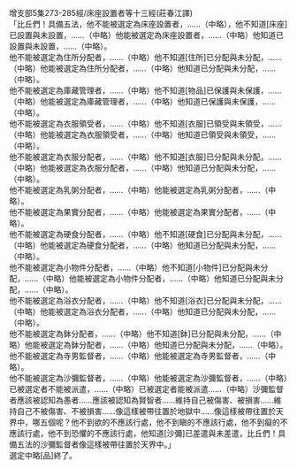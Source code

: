 增支部5集273-285經/床座設置者等十三經(莊春江譯)  
「比丘們！具備五法，他不能被選定為床座設置者，……（中略），他不知道[床座]已設置與未設置，……（中略）他能被選定為床座設置者，……（中略）他知道已設置與未設置，……（中略）。  
他不能被選定為住所分配者，……（中略）他不知道[住所]已分配與未分配，……（中略）他能被選定為住所分配者，……（中略）他知道已分配與未分配，……（中略）。  
他不能被選定為庫藏管理者，……（中略）他不知道[物品]已保護與未保護，……（中略）他能被選定為庫藏管理者，……（中略）他知道已保護與未保護，……（中略）。  
他不能被選定為衣服領受者，……（中略）他不知道[衣服]已領受與未領受，……（中略）他能被選定為衣服領受者，……（中略）他知道已領受與未領受，……（中略）。  
他不能被選定為衣服分配者，……（中略）他不知道[衣服]已分配與未分配，……（中略）他能被選定為衣服分配者，……（中略）他知道已分配與未分配，……（中略）。  
他不能被選定為乳粥分配者，……（中略）他能被選定為乳粥分配者，……（中略）。  
他不能被選定為果實分配者，……（中略）他能被選定為果實分配者，……（中略）。  
他不能被選定為硬食分配者，……（中略）他不知道[硬食]已分配與未分配，……（中略）他能被選定為硬食分配者，……（中略）他知道已分配與未分配，……（中略）。  
他不能被選定為小物件分配者，……（中略）他不知道[小物件]已分配與未分配，……（中略）他能被選定為小物件分配者，……（中略）他知道已分配與未分配，……（中略）。  
他不能被選定為浴衣分配者，……（中略）他不知道[浴衣]已分配與未分配，……（中略）他能被選定為浴衣分配者，……（中略）他知道已分配與未分配，……（中略）。  
他不能被選定為鉢分配者，……（中略）他不知道[鉢]已分配與未分配，……（中略）他能被選定為鉢分配者，……（中略）他知道已分配與未分配，……（中略）。  
他不能被選定為寺男監督者，……（中略）他能被選定為寺男監督者，……（中略）。  
他不能被選定為沙彌監督者，……（中略）他能被選定為沙彌監督者，……（中略）已被選定者不能被派遣，……（中略）已被選定者能被派遣……（中略）沙彌監督者應該被認知為愚者……應該被認知為賢智者……維持自己被傷害、被損害……維持自己不被傷害、不被損害……像這樣被帶往置於地獄中……像這樣被帶往置於天界中，哪五個呢？他不到欲的不應該行處，他不到瞋的不應該行處，他不到癡的不應該行處，他不到恐懼的不應該行處，他知道[沙彌]已差遣與未差遣，比丘們！具備五法的沙彌監督者像這樣被帶往置於天界中。」  
選定中略[品]終了。  
  
  
